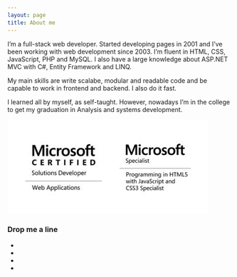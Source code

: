 ```yaml
---
layout: page
title: About me 
---
```


I’m a full-stack web developer. Started developing pages in 2001 and I’ve been working with web development since 2003. I’m fluent in HTML, CSS, JavaScript, PHP and MySQL. I also have a large knowledge about ASP.NET MVC with C#, Entity Framework and LINQ.

My main skills are write scalabe, modular and readable code and be capable to work in frontend and backend. I also do it fast.

I learned all by myself, as self-taught. However, nowadays I’m in the college to get my graduation in Analysis and systems development.

![MCSD](/assets/images/cert.jpg)

### Drop me a line
<ul class="list-unstyled list-inline">
    <li>
        <a href="http://www.twitter.com.br/danielsalvagni"><i class="fa fa-fw fa-twitter"></i></a>
    </li>
    <li>
        <a href="https://br.linkedin.com/in/dsalvagni"><i class="fa fa-fw fa-linkedin"></i></a>
    </li>
    <li>
        <a href="https://github.com/dsalvagni"><i class="fa fa-fw fa-github"></i></a>
    </li>
    <li>
        <a href="mailto:danielsalvagni@gmail.com"><i class="fa fa-fw fa-envelope"></i></a>
    </li>
</ul>